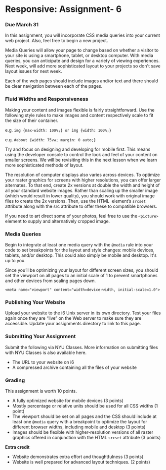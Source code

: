 # Responsive: Assignment- 6
### Due March 31

In this assignment, you will incorporate CSS media queries into your current web project. Also, feel free to begin a new project.

Media Queries will allow your page to change based on whether a visitor to your site is using a smartphone, tablet, or desktop computer. With media queries, you can anticipate and design for a variety of viewing experiences. Next week, will add more sophisticated layout to your projects so don't save layout issues for next week.

Each of the web pages should include images and/or text and there should be clear navigation between each of the pages.

### Fluid Widths and Responsiveness

Making your content and images flexible is fairly straightforward. Use the following style rules to make images and content respectively scale to fit the size of their container.

e.g. `img {max-width: 100%;} or img {width: 100%;}`

e.g. `#about {width: 75vw; margin: 0 auto;}`

Try and focus on designing and developing for mobile first. This means using the developer console to control the look and feel of your content on smaller screens. We will be revisiting this in the next lesson when we learn more sophisticated methods of layout.

The resolution of computer displays also varies across devices. To optimize your raster graphics for screens with higher resolutions, you can offer larger alternates. To that end, create 2x versions at double the width and height of all your standard website images. Rather than scaling up the smaller image (which would result in lower quality), you should work with original image files to create the 2x versions. Then, use the HTML <img> element’s `srcset` attribute along with the src attribute to offer these to compatible browsers.

If you need to art direct some of your photos, feel free to use the `<picture>` element to supply and alternatively cropped image.

### Media Queries

Begin to integrate at least one media query with the `@media` rule into your code to set breakpoints for the layout and style changes: mobile devices, tablets, and/or desktop. This could also simply be mobile and desktop. It's up to you.

Since you’ll be optimizing your layout for different screen sizes, you should set the viewport on all pages to an initial scale of 1 to prevent smartphones and other devices from scaling pages down.

`<meta name="viewport" content="width=device-width, initial-scale=1.0">`

### Publishing Your Website

Upload your website to the i6 Unix server in its own directory. Test your files again once they are “live” on the Web server to make sure they are accessible. Update your assignments directory to link to this page.

### Submitting Your Assignment
Submit the following via NYU Classes. More information on submitting files with NYU Classes is also available here.

- The URL to your website on i6
- A compressed archive containing all the files of your website

### Grading
This assignment is worth 10 points.

- A fully optimized website for mobile devices (3 points)
- Mostly percentage or relative units should be used for all CSS widths (1 point)
- The viewport should be set on all pages and the CSS should include at least one `@media` query with a breakpoint to optimize the layout for different browser widths, including mobile and desktop (3 points)
- Images should be flexible with higher-resolution versions of all raster graphics offered in conjunction with the HTML `srcset` attribute (3 points)


**Extra credit**

- Website demonstrates extra effort and thoughtfulness (3 points)
- Website is well prepared for advanced layout techniques. (2 points)
